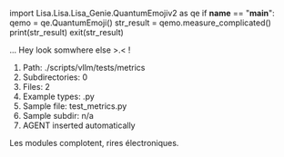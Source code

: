 
import Lisa.Lisa.Lisa_Genie.QuantumEmojiv2 as qe
if __name__ == "__main__":
  qemo = qe.QuantumEmoji()
  str_result = qemo.measure_complicated()
  print(str_result)
  exit(str_result)

... Hey look somwhere else >.< !

1. Path: ./scripts/vllm/tests/metrics
2. Subdirectories: 0
3. Files: 2
4. Example types: .py
5. Sample file: test_metrics.py
6. Sample subdir: n/a
7. AGENT inserted automatically

Les modules complotent, rires électroniques.
